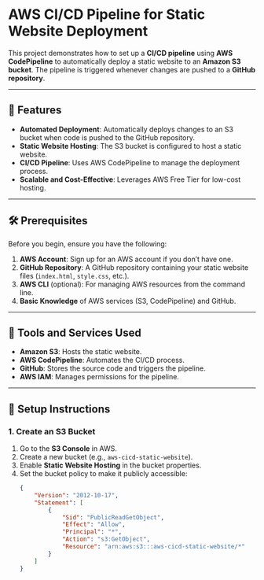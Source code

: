# AWS CI/CD Pipeline for Static Website Deployment

This project demonstrates how to set up a **CI/CD pipeline** using **AWS CodePipeline** to automatically deploy a static website to an **Amazon S3 bucket**. The pipeline is triggered whenever changes are pushed to a **GitHub repository**.

---

## 🚀 Features

- **Automated Deployment**: Automatically deploys changes to an S3 bucket when code is pushed to the GitHub repository.
- **Static Website Hosting**: The S3 bucket is configured to host a static website.
- **CI/CD Pipeline**: Uses AWS CodePipeline to manage the deployment process.
- **Scalable and Cost-Effective**: Leverages AWS Free Tier for low-cost hosting.

---

## 🛠️ Prerequisites

Before you begin, ensure you have the following:

1. **AWS Account**: Sign up for an AWS account if you don’t have one.
2. **GitHub Repository**: A GitHub repository containing your static website files (`index.html`, `style.css`, etc.).
3. **AWS CLI** (optional): For managing AWS resources from the command line.
4. **Basic Knowledge** of AWS services (S3, CodePipeline) and GitHub.

---

## 🧰 Tools and Services Used

- **Amazon S3**: Hosts the static website.
- **AWS CodePipeline**: Automates the CI/CD process.
- **GitHub**: Stores the source code and triggers the pipeline.
- **AWS IAM**: Manages permissions for the pipeline.

---

## 🚀 Setup Instructions

### 1. Create an S3 Bucket
1. Go to the **S3 Console** in AWS.
2. Create a new bucket (e.g., `aws-cicd-static-website`).
3. Enable **Static Website Hosting** in the bucket properties.
4. Set the bucket policy to make it publicly accessible:
   ```json
   {
       "Version": "2012-10-17",
       "Statement": [
           {
               "Sid": "PublicReadGetObject",
               "Effect": "Allow",
               "Principal": "*",
               "Action": "s3:GetObject",
               "Resource": "arn:aws:s3:::aws-cicd-static-website/*"
           }
       ]
   }
